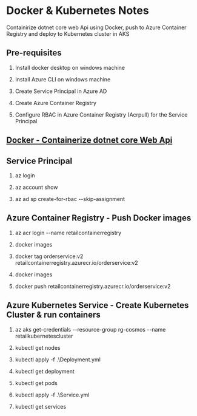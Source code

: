 # Docker & Kubernetes Notes
Containirize dotnet core web Api using Docker, push to Azure Container Registry and deploy to Kubernetes cluster in AKS


## Pre-requisites
1. Install docker desktop on windows machine

2. Install Azure CLI on windows machine

3. Create Service Principal in Azure AD

4. Create Azure Container Registry

5. Configure RBAC in Azure Container Registry (Acrpull) for the Service Principal



## [Docker - Containerize dotnet core Web Api](https://github.com/nidhisht/DockerKubernetesNotes/blob/master/README-Docker.md)



## Service Principal

1. az login

2. az account show

3. az ad sp create-for-rbac --skip-assignment


## Azure Container Registry - Push Docker images

1. az acr login --name retailcontainerregistry

2. docker images

3. docker tag orderservice:v2 retailcontainerregistry.azurecr.io/orderservice:v2

4. docker images

5. docker push retailcontainerregistry.azurecr.io/orderservice:v2

## Azure Kubernetes Service - Create Kubernetes Cluster & run containers

1. az aks get-credentials --resource-group rg-cosmos --name retailkubernetescluster

2. kubectl get nodes

3. kubectl apply -f .\Deployment.yml

4. kubectl get deployment

5. kubectl get pods

6. kubectl apply -f .\Service.yml

7. kubectl get services

